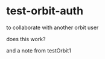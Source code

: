 # test-orbit-auth
to collaborate with another orbit user

does this work?
 
 and a note from testOrbit1